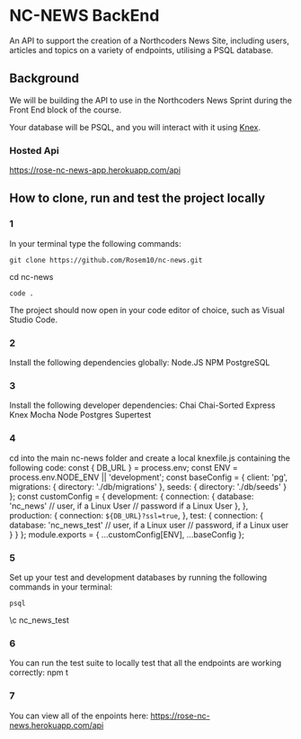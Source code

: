 # NC-NEWS BackEnd

An API to support the creation of a Northcoders News Site, including users, articles and topics on a variety of endpoints, utilising a PSQL database.

## Background

We will be building the API to use in the Northcoders News Sprint during the Front End block of the course.

Your database will be PSQL, and you will interact with it using [Knex](https://knexjs.org).

### Hosted Api

https://rose-nc-news-app.herokuapp.com/api

## How to clone, run and test the project locally

### 1

In your terminal type the following commands:

```
git clone https://github.com/Rosem10/nc-news.git
```

cd nc-news

```
code .
```

The project should now open in your code editor of choice, such as Visual Studio Code.

### 2

Install the following dependencies globally:
Node.JS
NPM
PostgreSQL

### 3

Install the following developer dependencies:
Chai
Chai-Sorted
Express
Knex
Mocha
Node Postgres
Supertest

### 4

cd into the main nc-news folder and create a local knexfile.js containing the following code:
const { DB_URL } = process.env;
const ENV = process.env.NODE_ENV || 'development';
const baseConfig = {
client: 'pg',
migrations: {
directory: './db/migrations'
},
seeds: {
directory: './db/seeds'
}
};
const customConfig = {
development: {
connection: {
database: 'nc_news'
// user, if a Linux User
// password if a Linux User
},
},
production: {
connection: `${DB_URL}?ssl=true`,
},
test: {
connection: {
database: 'nc_news_test'
// user, if a Linux user
// password, if a Linux user
}
}
};
module.exports = { ...customConfig[ENV], ...baseConfig };

### 5

Set up your test and development databases by running the following commands in your terminal:

```
psql
```

\c nc_news_test

### 6

You can run the test suite to locally test that all the endpoints are working correctly:
npm t

### 7

You can view all of the enpoints here: https://rose-nc-news.herokuapp.com/api
